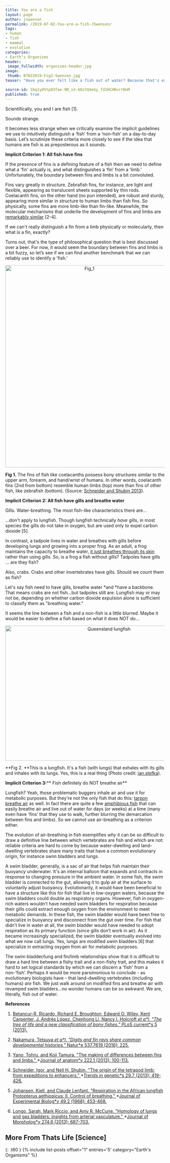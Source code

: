 ```yaml
---
title: You are a fish
layout: page
author: jswenson
permalink: /2019-07-02-You-are-a-fish-JSwenson/
tags:
- human
- fish
- mammal
- evolution
categories:
- Earth’s Organisms
header:
 image_fullwidth: organisms-header.jpg
image:
 thumb: 07022019-Fig2-Swenson.jpg
teaser: "Have you ever felt like a fish out of water? Because that's exactly what you are."

source-id: 1bq1y05tp83fae-9N_x3-6OstQ4eGy_fd2HCHRvrrNnM
published: true
---
```

Scientifically, you and I are fish [1]. 

Sounds strange.

It becomes less strange when we critically examine the implicit guidelines we use to intuitively distinguish a ‘fish’ from a ‘non-fish’ on a day-to-day basis. Let’s scrutinize these criteria more closely to see if the idea that humans are fish is as preposterous as it sounds.

**Implicit Criterion 1: All fish have fins**

If the presence of fins is a defining feature of a fish then we need to define what a 'fin' actually is, and what distinguishes a ‘fin’ from a ‘limb.’ Unfortunately, the boundary between fins and limbs is a bit convoluted.

Fins vary greatly in structure. Zebrafish fins, for instance, are light and flexible, appearing as translucent sheets supported by thin rods. Coelacanth fins, on the other hand (no pun intended), are robust and sturdy, appearing more similar in structure to human limbs than fish fins. So physically, some fins are more limb-like than fin-like. Meanwhile, the molecular mechanisms that underlie the development of fins and limbs are [remarkably similar](http://thatslifesci.com.s3-website-us-east-1.amazonaws.com/2017-05-25-Fins-Limbs-Rays-Digits-Navon/) [2-4]. 

If we can't really distinguish a fin from a limb physically or molecularly, then what is a fin, exactly?

Turns out, that's the type of philosophical question that is best discussed over a beer. For now, it would seem the boundary between fins and limbs is a bit fuzzy, so let’s see if we can find another benchmark that we can reliably use to identify a 'fish.’

<center><a data-flickr-embed="true"  href="https://www.flickr.com/photos/139839751@N06/47982431427/in/dateposted-friend/" title="Fig_1"><img src="https://live.staticflickr.com/65535/47982431427_fd211890bb_z.jpg" width="516" height="640" alt="Fig_1"></a><script async src="//embedr.flickr.com/assets/client-code.js" charset="utf-8"></script></center>

**Fig 1.** The fins of fish like coelacanths possess bony structures similar to the upper arm, forearm, and hand/wrist of humans. In other words, coelacanth fins (2nd from bottom) resemble human limbs (top) more than fins of other fish, like zebrafish (bottom). (Source: [Schneider and Shubin 2013](https://www.sciencedirect.com/science/article/abs/pii/S0168952513000243)).

**Implicit Criterion 2: All fish have gills and breathe water**

Gills. Water-breathing. The most fish-like characteristics there are...

...don't apply to lungfish. Though lungfish technically *have* gills, in most species the gills do not take in oxygen, but are used only to expel carbon dioxide [5].

In contrast, a tadpole lives in water and breathes with gills before developing lungs and growing into a proper frog. As an adult, a frog maintains the capacity to breathe water, [it just breathes through its skin](https://www.brown.edu/Departments/Engineering/Courses/En123/MuscleExp/Frog%20Respiration.htm) rather than using gills. So, is a frog a fish without gills? Tadpoles have gills … are they fish?

Also, crabs. Crabs and other invertebrates have gills. Should we count them as fish? 

Let's say fish need to have gills, breathe water *and *have a backbone. That means crabs are not fish...but tadpoles still are. Lungfish may or may not be, depending on whether carbon dioxide expulsion alone is sufficient to classify them as "breathing water."

It seems the line between a fish and a non-fish is a little blurred. Maybe it would be easier to define a fish based on what it does NOT do...

<center><a data-flickr-embed="true"  href="https://www.flickr.com/photos/139839751@N06/47982444588/in/dateposted-friend/" title="Queensland lungfish"><img src="https://live.staticflickr.com/65535/47982444588_ef70ccc54d_z.jpg" width="640" height="427" alt="Queensland lungfish"></a><script async src="//embedr.flickr.com/assets/client-code.js" charset="utf-8"></script></center>

**Fig 2. **This is a lungfish. It's a fish (with lungs) that exhales with its gills and inhales with its lungs. Yes, this is a real thing (Photo credit: [jan.stefka](https://www.flickr.com/photos/54034162@N02/45329090354/in/photolist-2c4zrjA-2c4zpZG-2adqnkS-27sKaWj-XLXb1P-2eoYAvX-XLWrYn-S5e71A-5crsXP-4eFMY5-Sr7xTh-T5n834-5cvgDm-8cVWX3-YHfS7o-R5QQtV-aEC9ew-FCnG57-3GK4vx-noupQZ-4dpLWj-TAHsZ3-47gSMx-SXpsrh-2eWAu5D-3GP4wY-47gQN8-XoRNBN-WJaqMs-toJAau-DyJiT-6M4NJV-XZTHKe-6M91au-XJUCA1-9Xmbpv-Xofe21-9XmbCg-9Z7uLn-6nMHoq-6nN4nN-6nHK6D-6nN3qN-6vcGVP-2adqonm-6nMM2s-WHxded-6fB5i8-6iDkeY-jPGq2)).

**Implicit Criterion 3:**** Fish definitely do NOT breathe air**

Lungfish? Yeah, those problematic buggers inhale air and use it for metabolic purposes. But they're not the only fish that do this: [tarpon breathe air](https://myfwc.com/research/saltwater/tarpon/information/facts/) as well. In fact there are quite a few [amphibious fish](https://en.wikipedia.org/wiki/Amphibious_fish) that can easily breathe air and live out of water for days (or weeks) at a time (many even have 'fins’ that they use to walk, further blurring the demarcation between fins and limbs). So we cannot use air-breathing as a criterion either.

The evolution of air-breathing in fish exemplifies *why* it can be so difficult to draw a definitive line between which vertebrates are fish and which are not: reliable criteria are hard to come by because water-dwelling and land-dwelling vertebrates share many traits that have a common evolutionary origin, for instance swim bladders and lungs.

A swim bladder, generally, is a sac of air that helps fish maintain their buoyancy underwater. It's an internal balloon that expands and contracts in response to changing pressure in the ambient water. In some fish, the swim bladder is connected to the gut, allowing it to gulp air at the surface to voluntarily adjust buoyancy. Evolutionarily, it would have been beneficial to have a structure like this for fish that live in low-oxygen waters, because the swim bladders could double as respiratory organs. However, fish in oxygen-rich waters wouldn’t have needed swim bladders for respiration because their gills could extract enough oxygen from the environment to meet metabolic demands. In these fish, the swim bladder would have been free to specialize in buoyancy and disconnect from the gut over time. For fish that didn’t live in water at all, the swim bladder would have needed to adopt respiration as its primary function (since gills don’t work in air). As it became increasingly specialized, the swim bladder eventually evolved into what we now call lungs. Yes, lungs are modified swim bladders [6] that specialize in extracting oxygen from air for metabolic purposes.

The swim bladder/lung and fin/limb relationships show that it is difficult to draw a hard line between a fishy trait and a non-fishy trait, and this makes it hard to set logical standards by which we can discern a 'fish' from a non-’fish’. Perhaps it would be more parsimonious to conclude - as evolutionary biologists have - that land-dwelling vertebrates (including humans) *are* fish. We just walk around on modified fins and breathe air with revamped swim bladders…no wonder humans can be so awkward. We are, literally, fish out of water.

**References**

1. [Betancur-R, Ricardo, Richard E. Broughton, Edward O. Wiley, Kent Carpenter, J. Andrés López, Chenhong Li, Nancy I. Holcroft ](https://www.ncbi.nlm.nih.gov/pmc/articles/PMC3644299/)*[et a*l](https://www.ncbi.nlm.nih.gov/pmc/articles/PMC3644299/)[. "The tree of life and a new classification of bony fishes." ](https://www.ncbi.nlm.nih.gov/pmc/articles/PMC3644299/)*[PLoS current*s](https://www.ncbi.nlm.nih.gov/pmc/articles/PMC3644299/)[ 5 (2013).](https://www.ncbi.nlm.nih.gov/pmc/articles/PMC3644299/)

2. [Nakamura, Tetsuya ](https://www.nature.com/articles/nature19322)*[et a*l](https://www.nature.com/articles/nature19322)[. "Digits and fin rays share common developmental histories." ](https://www.nature.com/articles/nature19322)*[Natur*e](https://www.nature.com/articles/nature19322)[ 537.7619 (2016): 225.](https://www.nature.com/articles/nature19322)

3. [Yano, Tohru, and Koji Tamura. "The making of differences between fins and limbs." ](https://onlinelibrary.wiley.com/doi/full/10.1111/j.1469-7580.2012.01491.x)*[Journal of anatom*y](https://onlinelibrary.wiley.com/doi/full/10.1111/j.1469-7580.2012.01491.x)[ 222.1 (2013): 100-113.](https://onlinelibrary.wiley.com/doi/full/10.1111/j.1469-7580.2012.01491.x)

4. [Schneider, Igor, and Neil H. Shubin. "The origin of the tetrapod limb: from expeditions to enhancers." ](https://www.sciencedirect.com/science/article/abs/pii/S0168952513000243)*[Trends in genetic*s](https://www.sciencedirect.com/science/article/abs/pii/S0168952513000243)[ 29.7 (2013): 419-426.](https://www.sciencedirect.com/science/article/abs/pii/S0168952513000243)

5. [Johansen, Kjell, and Claude Lenfant. "Respiration in the African lungfish Protopterus aethiopicus: II. Control of breathing." ](https://pdfs.semanticscholar.org/f82b/5105d65d16237245558061bf9f6e2304b7a9.pdf)*[Journal of Experimental Biolog*y](https://pdfs.semanticscholar.org/f82b/5105d65d16237245558061bf9f6e2304b7a9.pdf)[ 49.2 (1968): 453-468.](https://pdfs.semanticscholar.org/f82b/5105d65d16237245558061bf9f6e2304b7a9.pdf)

6. [Longo, Sarah, Mark Riccio, and Amy R. McCune. "Homology of lungs and gas bladders: insights from arterial vasculature." ](https://onlinelibrary.wiley.com/doi/abs/10.1002/jmor.20128)*[Journal of Morpholog*y](https://onlinelibrary.wiley.com/doi/abs/10.1002/jmor.20128)[ 274.6 (2013): 687-703.](https://onlinelibrary.wiley.com/doi/abs/10.1002/jmor.20128)

## More From Thats Life [Science]
{: .t60 }
{% include list-posts offset="1" entries='5' category="Earth's Organisms" %}

